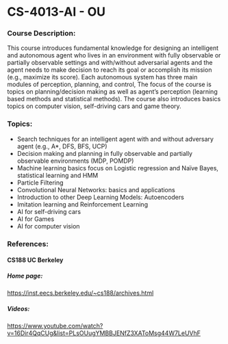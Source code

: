 
# CS-4013-AI - OU

### Course Description:
This course introduces fundamental knowledge for designing an intelligent and autonomous agent who lives in an environment with fully observable or partially observable settings and with/without adversarial agents and the agent needs to make decision to reach its goal or accomplish its mission (e.g., maximize its score). Each autonomous system has three main modules of perception, planning, and control, The focus of the course is topics on planning/decision making as well as agent’s perception (learning based methods and statistical methods). The course also introduces basics topics on computer vision, self-driving cars and game theory.
### Topics:
- Search techniques for an intelligent agent with and without adversary agent (e.g., A*, DFS, BFS, UCP)
- Decision making and planning in fully observable and partially observable environments (MDP, POMDP)
- Machine learning basics focus on Logistic regression and Naïve Bayes, statistical learning and HMM
- Particle Filtering
- Convolutional Neural Networks: basics and applications
- Introduction to other Deep Learning Models: Autoencoders
- Imitation learning and Reinforcement Learning
- AI for self-driving cars
- AI for Games
- AI for computer vision

### References:
#### CS188 UC Berkeley
##### Home page:
https://inst.eecs.berkeley.edu/~cs188/archives.html

##### Videos:
https://www.youtube.com/watch?v=16Dir4QqCUg&list=PLsOUugYMBBJENfZ3XAToMsg44W7LeUVhF
